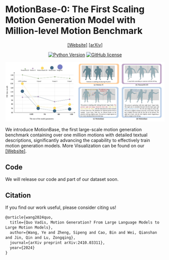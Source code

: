# MotionBase-0: The First Scaling Motion Generation Model with Million-level Motion Benchmark

<div align="center">

[[Website]](https://beingbeyond.github.io/motionbase-0)
[[arXiv]](https://arxiv.org/abs/2410.03311)

[![Python Version](https://img.shields.io/badge/Python-3.10-blue.svg)]()
[![GitHub license](https://img.shields.io/badge/MIT-blue)]()

![](docs/images/motionbase0.jpg)

</div>

We introduce MotionBase, the first large-scale motion generation benchmark containing over one million motions with detailed textual descriptions, significantly advancing the capability to effectively train motion generation models. More Visualization can be found on our [[Website]](https://beingbeyond.github.io/motionbase-0).



## Code
We will release our code and part of our dataset soon.

## Citation
If you find our work useful, please consider citing us!
```
@article{wang2024quo,
  title={Quo Vadis, Motion Generation? From Large Language Models to Large Motion Models},
  author={Wang, Ye and Zheng, Sipeng and Cao, Bin and Wei, Qianshan and Jin, Qin and Lu, Zongqing},
  journal={arXiv preprint arXiv:2410.03311},
  year={2024}
}
```
